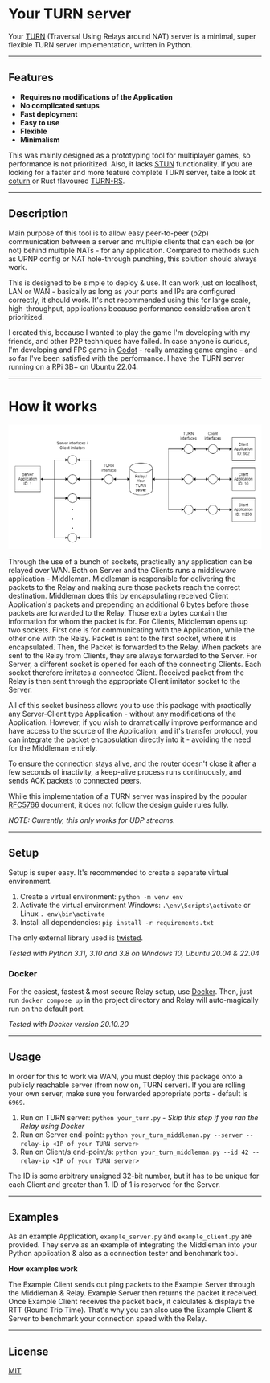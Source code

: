 # Your TURN server

Your [TURN](https://www.rfc-editor.org/rfc/rfc5766) (Traversal Using Relays around NAT) server is a minimal,
super flexible TURN server implementation, written in Python.

---
## Features

- **Requires no modifications of the Application**
- **No complicated setups**
- **Fast deployment**
- **Easy to use**
- **Flexible**
- **Minimalism**


This was mainly designed as a prototyping tool for multiplayer games, so performance is not prioritized. Also, it lacks
[STUN](https://www.rfc-editor.org/rfc/rfc5389) functionality.
If you are looking for a faster and more feature complete TURN server,
take a look at [coturn](https://github.com/coturn/coturn) or Rust flavoured [TURN-RS](https://github.com/mycrl/turn-rs).

---
## Description

Main purpose of this tool is to allow easy peer-to-peer (p2p) communication between
a server and multiple clients that can each be (or not) behind multiple NATs - for any application.
Compared to methods such as UPNP config or NAT hole-through punching, this solution should always work.

This is designed to be simple to deploy & use.
It can work just on localhost, LAN or WAN -
basically as long as your ports and IPs are configured correctly, it should work.
It's not recommended using this for large scale, high-throughput, applications because performance consideration aren't
prioritized.

I created this, because I wanted to play the game I'm developing with my friends, and other P2P techniques have failed.
In case anyone is curious, I'm developing and FPS game in [Godot](https://godotengine.org/) - really amazing game
engine - and so far I've been satisfied with the performance.
I have the TURN server running on a RPi 3B+ on Ubuntu 22.04.

---
# How it works
![Architecture](imgs/your_turn_architecture.png)

Through the use of a bunch of sockets, practically any application can be relayed over WAN.
Both on Server and the Clients runs a middleware application - Middleman.
Middleman is responsible for delivering the packets to the Relay and making sure those packets reach the
correct destination. Middleman does this by encapsulating received Client Application's packets
and prepending an additional 6 bytes before those packets are forwarded to the Relay.
Those extra bytes contain the information for whom the packet is for.
For Clients, Middleman opens up two sockets.
First one is for communicating with the Application, while the other one with the Relay.
Packet is sent to the first socket, where it is encapsulated.
Then, the Packet is forwarded to the Relay.
When packets are sent to the Relay from Clients, they are always forwarded to the Server.
For Server, a different socket is opened for each of the connecting Clients.
Each socket therefore imitates a connected Client.
Received packet from the Relay is then sent through the appropriate Client imitator socket to the Server.

All of this socket business allows you to use this package with practically any Server-Client type
Application - without any modifications of the Application. However, if you wish to dramatically improve
performance and have access to the source of the Application, and it's transfer protocol, you can integrate the packet
encapsulation directly into it - avoiding the need for the Middleman entirely.

To ensure the connection stays alive, and the router doesn't close it after a few seconds of inactivity, a keep-alive
process runs continuously, and sends ACK packets to connected peers.

While this implementation of a TURN server was inspired by the popular [RFC5766](https://www.rfc-editor.org/rfc/rfc5766)
document, it does not follow the design guide rules fully.

*NOTE: Currently, this only works for UDP streams.*

---
## Setup

Setup is super easy. It's recommended to create a separate virtual environment.

1. Create a virtual environment: `python -m venv env`
2. Activate the virtual environment Windows: `.\env\Scripts\activate` or Linux `. env\bin\activate`
3. Install all dependencies: `pip install -r requirements.txt`

The only external library used is [twisted](https://twisted.org/).

*Tested with Python 3.11, 3.10 and 3.8 on Windows 10, Ubuntu 20.04 & 22.04*

### Docker

For the easiest, fastest & most secure Relay setup, use [Docker](https://www.docker.com/).
Then, just run `docker compose up` in the project directory and Relay will auto-magically run on the default port.

*Tested with Docker version 20.10.20*

---
## Usage

In order for this to work via WAN, you must deploy this package onto a publicly reachable server (from now on, TURN server).
If you are rolling your own server, make sure you forwarded appropriate ports - default is `6969`.

1. Run on TURN server: `python your_turn.py` - *Skip this step if you ran the Relay using Docker*
2. Run on Server end-point: `python your_turn_middleman.py --server --relay-ip <IP of your TURN server>`
3. Run on Client/s end-point/s: `python your_turn_middleman.py --id 42 --relay-ip <IP of your TURN server>`

The ID is some arbitrary unsigned 32-bit number, but it has to be unique for each Client and greater than 1.
ID of 1 is reserved for the Server.

---
## Examples

As an example Application, `example_server.py` and `example_client.py` are provided.
They serve as an example of integrating the Middleman into your Python application
& also as a connection tester and benchmark tool.

**How examples work**

The Example Client sends out ping packets to the Example Server through the Middleman & Relay.
Example Server then returns the packet it received.
Once Example Client receives the packet back, it calculates & displays the RTT (Round Trip Time).
That's why you can also use the Example Client & Server to benchmark your connection speed with the Relay.

---
## License

[MIT](LICENSE.md)

